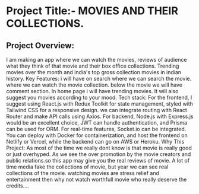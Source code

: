 # Project Title:- MOVIES AND THEIR COLLECTIONS.
## Project Overview:
I am making an app where we can watch  the movies, reviews of audience what they think of that movie and their box office collections. Trending movies over the month and india's top gross collection movies in indian history.
Key Features:
i will have on search where we can search the movie. where we can watch the movie collection. below the movie we will have comment section. In home page i will have trending movies. It will also suggest you movies according to your mood.
Tech stack:
For the frontend, I suggest using React.js with Redux Toolkit for state management, styled with Tailwind CSS for a responsive design. we can integrate routing with React Router and make API calls using Axios. For backend, Node.js with Express.js would be an excellent choice, JWT can handle authentication, and Prisma can be used for ORM. For real-time features, Socket.io can be integrated. You can deploy with Docker for containerization, and host the frontend on Netlify or Vercel, while the backend can go on AWS or Heroku.
Why This Project:
As most of the time we really dont know is that movie is really good or just overhyped. As we see the over promotion by the movie creators and public relations.so this app may give you the real reviews of movie. A lot of time media fake the collections of movie, but year we can see real collections of the movie. watching movies are stress relief and entertainment then why not watch worthfull movie who really deserve the credits....